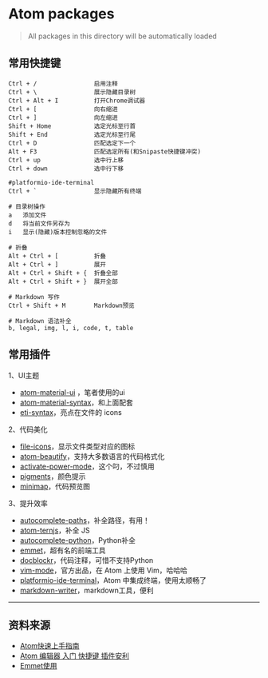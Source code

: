 # Atom packages
>All packages in this directory will be automatically loaded

## 常用快捷键
```
Ctrl + /                启用注释
Ctrl + \                展示隐藏目录树
Ctrl + Alt + I          打开Chrome调试器
Ctrl + [                向右缩进
Ctrl + ]                向左缩进
Shift + Home            选定光标至行首
Shift + End             选定光标至行尾
Ctrl + D                匹配选定下一个
Alt + F3                匹配选定所有(和Snipaste快捷键冲突)
Ctrl + up               选中行上移
Ctrl + down             选中行下移

#platformio-ide-terminal
Ctrl + `                显示隐藏所有终端

# 目录树操作
a   添加文件
d   将当前文件另存为
i   显示(隐藏)版本控制忽略的文件

# 折叠
Alt + Ctrl + [          折叠
Alt + Ctrl + ]          展开
Alt + Ctrl + Shift + {  折叠全部
Alt + Ctrl + Shift + }  展开全部

# Markdown 写作
Ctrl + Shift + M        Markdown预览

# Markdown 语法补全
b, legal, img, l, i, code, t, table
```
## 常用插件

1、UI主题

- [atom-material-ui](https://atom.io/themes/atom-material-ui) ，笔者使用的ui
- [atom-material-syntax](https://atom.io/themes/atom-material-syntax)，和上面配套
- [eti-syntax](https://atom.io/themes/seti-syntax)，亮点在文件的 icons

2、代码美化
- [file-icons](https://atom.io/packages/file-icons)，显示文件类型对应的图标
- [atom-beautify](https://atom.io/packages/atom-beautify)，支持大多数语言的代码格式化
- [activate-power-mode](https://atom.io/packages/activate-power-mode)，这个叼，不过慎用
- [pigments](https://atom.io/packages/pigments)，颜色提示
- [minimap](https://atom.io/packages/minimap)，代码预览图

3、提升效率
- [autocomplete-paths](https://atom.io/packages/autocomplete-paths)，补全路径，有用！
- [atom-ternjs](https://atom.io/packages/atom-ternjs)，补全 JS
- [autocomplete-python](https://atom.io/packages/autocomplete-python)，Python补全
- [emmet](https://atom.io/packages/emmet)，超有名的前端工具
- [docblockr](https://atom.io/packages/docblockr)，代码注释，可惜不支持Python
- [vim-mode](https://atom.io/packages/vim-mode)，官方出品，在 Atom 上使用 Vim，哈哈哈
- [platformio-ide-terminal](https://atom.io/packages/platformio-ide-terminal)，Atom 中集成终端，使用太顺畅了
- [markdown-writer](https://atom.io/packages/markdown-writer)，markdown工具，便利






--------------------
## 资料来源
>   
- [Atom快速上手指南](https://zhuanlan.zhihu.com/p/26175781)
- [Atom 编辑器 入门 快捷键 插件安利](http://www.jianshu.com/p/aa8f8a252ed9)
- [Emmet使用](http://www.cnblogs.com/matchless/archive/2013/04/10/3010628.html)

